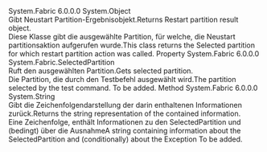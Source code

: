 <Type Name="RestartPartitionResult" FullName="System.Fabric.Result.RestartPartitionResult">
  <TypeSignature Language="C#" Value="public class RestartPartitionResult" />
  <TypeSignature Language="ILAsm" Value=".class public auto ansi serializable beforefieldinit RestartPartitionResult extends System.Object" />
  <TypeSignature Language="DocId" Value="T:System.Fabric.Result.RestartPartitionResult" />
  <TypeSignature Language="VB.NET" Value="Public Class RestartPartitionResult" />
  <TypeSignature Language="F#" Value="type RestartPartitionResult = class" />
  <AssemblyInfo>
    <AssemblyName>System.Fabric</AssemblyName>
    <AssemblyVersion>6.0.0.0</AssemblyVersion>
  </AssemblyInfo>
  <Base>
    <BaseTypeName>System.Object</BaseTypeName>
  </Base>
  <Interfaces />
  <Docs>
    <summary>
            <span data-ttu-id="fc953-101">Gibt Neustart Partition-Ergebnisobjekt.</span><span class="sxs-lookup"><span data-stu-id="fc953-101">Returns Restart partition result object.</span></span>
            </summary>
    <remarks>
            <span data-ttu-id="fc953-102">Diese Klasse gibt die ausgewählte Partition, für welche, die Neustart partitionsaktion aufgerufen wurde.</span><span class="sxs-lookup"><span data-stu-id="fc953-102">This class returns the Selected partition for which restart partition action was called.</span></span>
            </remarks>
  </Docs>
  <Members>
    <Member MemberName="SelectedPartition">
      <MemberSignature Language="C#" Value="public System.Fabric.SelectedPartition SelectedPartition { get; }" />
      <MemberSignature Language="ILAsm" Value=".property instance class System.Fabric.SelectedPartition SelectedPartition" />
      <MemberSignature Language="DocId" Value="P:System.Fabric.Result.RestartPartitionResult.SelectedPartition" />
      <MemberSignature Language="VB.NET" Value="Public ReadOnly Property SelectedPartition As SelectedPartition" />
      <MemberSignature Language="F#" Value="member this.SelectedPartition : System.Fabric.SelectedPartition" Usage="System.Fabric.Result.RestartPartitionResult.SelectedPartition" />
      <MemberType>Property</MemberType>
      <AssemblyInfo>
        <AssemblyName>System.Fabric</AssemblyName>
        <AssemblyVersion>6.0.0.0</AssemblyVersion>
      </AssemblyInfo>
      <ReturnValue>
        <ReturnType>System.Fabric.SelectedPartition</ReturnType>
      </ReturnValue>
      <Docs>
        <summary>
            <span data-ttu-id="fc953-103">Ruft den ausgewählten Partition.</span><span class="sxs-lookup"><span data-stu-id="fc953-103">Gets selected partition.</span></span>
            </summary>
        <value><span data-ttu-id="fc953-104">Die Partition, die durch den Testbefehl ausgewählt wird.</span><span class="sxs-lookup"><span data-stu-id="fc953-104">The partition selected by the test command.</span></span></value>
        <remarks>To be added.</remarks>
      </Docs>
    </Member>
    <Member MemberName="ToString">
      <MemberSignature Language="C#" Value="public override string ToString ();" />
      <MemberSignature Language="ILAsm" Value=".method public hidebysig virtual instance string ToString() cil managed" />
      <MemberSignature Language="DocId" Value="M:System.Fabric.Result.RestartPartitionResult.ToString" />
      <MemberSignature Language="VB.NET" Value="Public Overrides Function ToString () As String" />
      <MemberSignature Language="F#" Value="override this.ToString : unit -&gt; string" Usage="restartPartitionResult.ToString " />
      <MemberType>Method</MemberType>
      <AssemblyInfo>
        <AssemblyName>System.Fabric</AssemblyName>
        <AssemblyVersion>6.0.0.0</AssemblyVersion>
      </AssemblyInfo>
      <ReturnValue>
        <ReturnType>System.String</ReturnType>
      </ReturnValue>
      <Parameters />
      <Docs>
        <summary>
            <span data-ttu-id="fc953-105">Gibt die Zeichenfolgendarstellung der darin enthaltenen Informationen zurück.</span><span class="sxs-lookup"><span data-stu-id="fc953-105">Returns the string representation of the contained information.</span></span>
            </summary>
        <returns><span data-ttu-id="fc953-106">Eine Zeichenfolge, enthält Informationen zu den SelectedPartition und (bedingt) über die Ausnahme</span><span class="sxs-lookup"><span data-stu-id="fc953-106">A string containing information about the SelectedPartition and (conditionally) about the Exception</span></span> </returns>
        <remarks>To be added.</remarks>
      </Docs>
    </Member>
  </Members>
</Type>